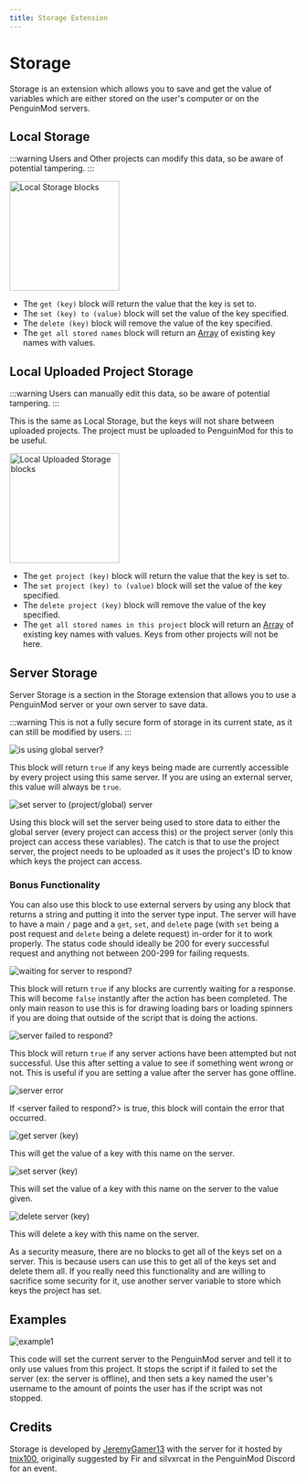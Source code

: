 ```yaml
---
title: Storage Extension
---
```


# Storage

Storage is an extension which allows you to save and get the value of variables which are either stored on the user's computer or on the PenguinMod servers.

## Local Storage
:::warning
Users and Other projects can modify this data, so be aware of potential tampering.
:::

<img src="/img/docimages/local_storage_list.png" alt="Local Storage blocks" width="192"></img>

- The `get (key)` block will return the value that the key is set to.
- The `set (key) to (value)` block will set the value of the key specified.
- The `delete (key)` block will remove the value of the key specified.
- The `get all stored names` block will return an [Array](https://developer.mozilla.org/en-US/docs/Web/JavaScript/Reference/Global_Objects/Array) of existing key names with values.

## Local Uploaded Project Storage
:::warning
Users can manually edit this data, so be aware of potential tampering.
:::

This is the same as Local Storage, but the keys will not share between uploaded projects.
The project must be uploaded to PenguinMod for this to be useful.

<img src="/img/docimages/local_uploaded_storage_list.png" alt="Local Uploaded Storage blocks" width="192"></img>

- The `get project (key)` block will return the value that the key is set to.
- The `set project (key) to (value)` block will set the value of the key specified.
- The `delete project (key)` block will remove the value of the key specified.
- The `get all stored names in this project` block will return an [Array](https://developer.mozilla.org/en-US/docs/Web/JavaScript/Reference/Global_Objects/Array) of existing key names with values. Keys from other projects will not be here.

## Server Storage

Server Storage is a section in the Storage extension that allows you to use a PenguinMod server or your own server to save data.

:::warning
This is not a fully secure form of storage in its current state, as it can still be modified by users.
:::

![is using global server?](/img/docimages/is_using_global_server.png)

This block will return ``true`` if any keys being made are currently accessible by every project using this same server. If you are using an external server, this value will always be ``true``.

![set server to (project/global) server](/img/docimages/set_server_to_server_options.png)

Using this block will set the server being used to store data to either the global server (every project can access this) or the project server (only this project can access these variables). The catch is that to use the project server, the project needs to be uploaded as it uses the project's ID to know which keys the project can access.

### Bonus Functionality
You can also use this block to use external servers by using any block that returns a string and putting it into the server type input. The server will have to have a main ``/`` page and a ``get``, ``set``, and ``delete`` page (with ``set`` being a post request and ``delete`` being a delete request) in-order for it to work properly. The status code should ideally be 200 for every successful request and anything not between 200-299 for failing requests.

![waiting for server to respond?](/img/docimages/waiting_for_server_to_respond.png)

This block will return ``true`` if any blocks are currently waiting for a response. This will become ``false`` instantly after the action has been completed. The only main reason to use this is for drawing loading bars or loading spinners if you are doing that outside of the script that is doing the actions.

![server failed to respond?](/img/docimages/server_failed_to_respond.png)

This block will return ``true`` if any server actions have been attempted but not successful. Use this after setting a value to see if something went wrong or not. This is useful if you are setting a value after the server has gone offline.

![server error](/img/docimages/server_error.png)

If &lt;server failed to respond?&gt; is true, this block will contain the error that occurred.

![get server (key)](/img/docimages/get_server_inputKey.png)

This will get the value of a key with this name on the server.

![set server (key)](/img/docimages/set_server_inputKey_to_inputValue.png)

This will set the value of a key with this name on the server to the value given.

![delete server (key)](/img/docimages/delete_server_inputKey.png)

This will delete a key with this name on the server.

As a security measure, there are no blocks to get all of the keys set on a server. This is because users can use this to get all of the keys set and delete them all. If you really need this functionality and are willing to sacrifice some security for it, use another server variable to store which keys the project has set.

## Examples

![example1](/img/docimages/storage_example1.png)

This code will set the current server to the PenguinMod server and tell it to only use values from this project. It stops the script if it failed to set the server (ex: the server is offline), and then sets a key named the user's username to the amount of points the user has if the script was not stopped. 


## Credits

Storage is developed by [JeremyGamer13](https://jeremygamer13.vercel.app) with the server for it hosted by [tnix100](https://github.com/tnix100), originally suggested by Fir and silvxrcat in the PenguinMod Discord for an event.